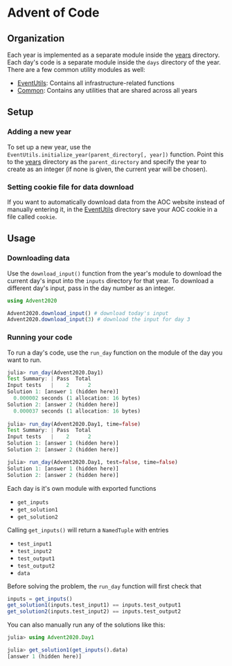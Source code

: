 # Advent of Code
## Organization
Each year is implemented as a separate module inside the [years](/years) directory. Each day's code is a separate module inside the `days` directory of the year. There are a few common utility modules as well:
- [EventUtils](/EventUtils): Contains all infrastructure-related functions
- [Common](/Common): Contains any utilities that are shared across all years

## Setup
### Adding a new year
To set up a new year, use the `EventUtils.initialize_year(parent_directory[, year])` function. Point this to the [years](/years) directory as the `parent_directory` and specify the year to create as an integer (if none is given, the current year will be chosen).

### Setting cookie file for data download
If you want to automatically download data from the AOC website instead of manually entering it, in the [EventUtils](/EventUtils) directory save your AOC cookie in a file called `cookie`.

## Usage
### Downloading data
Use the `download_input()` function from the year's module to download the current day's input into the `inputs` directory for that year. To download a different day's input, pass in the day number as an integer.

```julia
using Advent2020

Advent2020.download_input() # download today's input
Advent2020.download_input(3) # download the input for day 3
```

### Running your code
To run a day's code, use the `run_day` function on the module of the day you want to run.

```julia
julia> run_day(Advent2020.Day1)
Test Summary: | Pass  Total
Input tests   |    2      2
Solution 1: [answer 1 (hidden here)]
  0.000002 seconds (1 allocation: 16 bytes)
Solution 2: [answer 2 (hidden here)]
  0.000037 seconds (1 allocation: 16 bytes)
  
julia> run_day(Advent2020.Day1, time=false)
Test Summary: | Pass  Total
Input tests   |    2      2
Solution 1: [answer 1 (hidden here)]
Solution 2: [answer 2 (hidden here)]

julia> run_day(Advent2020.Day1, test=false, time=false)
Solution 1: [answer 1 (hidden here)]
Solution 2: [answer 2 (hidden here)]
```

Each day is it's own module with exported functions
- `get_inputs`
- `get_solution1`
- `get_solution2`

Calling `get_inputs()` will return a `NamedTuple` with entries
- `test_input1`
- `test_input2`
- `test_output1`
- `test_output2`
- `data`

Before solving the problem, the `run_day` function will first check that
```julia
inputs = get_inputs()
get_solution1(inputs.test_input1) == inputs.test_output1
get_solution2(inputs.test_input2) == inputs.test_output2
```

You can also manually run any of the solutions like this:
```julia
julia> using Advent2020.Day1

julia> get_solution1(get_inputs().data)
[answer 1 (hidden here)]
```
